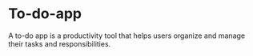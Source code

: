 # To-do-app
A to-do app is a productivity tool that helps users organize and manage their tasks and responsibilities. 

